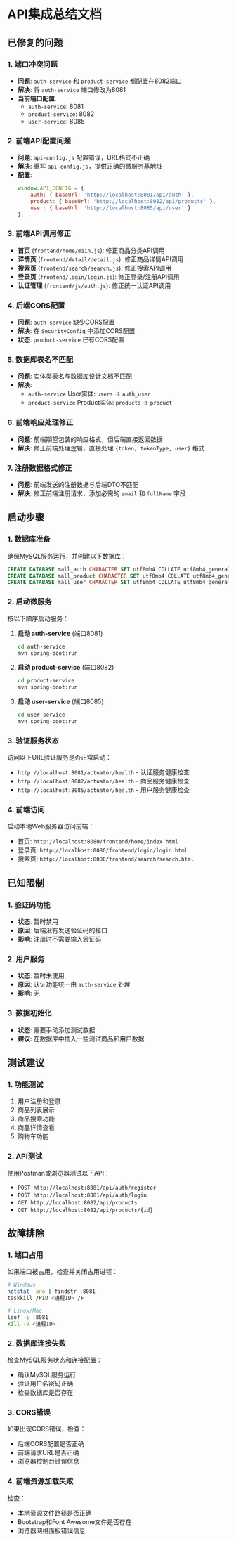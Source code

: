 # API集成总结文档

## 已修复的问题

### 1. 端口冲突问题
- **问题**: `auth-service` 和 `product-service` 都配置在8082端口
- **解决**: 将 `auth-service` 端口修改为8081
- **当前端口配置**:
  - `auth-service`: 8081
  - `product-service`: 8082  
  - `user-service`: 8085

### 2. 前端API配置问题
- **问题**: `api-config.js` 配置错误，URL格式不正确
- **解决**: 重写 `api-config.js`，提供正确的微服务基地址
- **配置**:
  ```javascript
  window.API_CONFIG = {
      auth: { baseUrl: 'http://localhost:8081/api/auth' },
      product: { baseUrl: 'http://localhost:8082/api/products' },
      user: { baseUrl: 'http://localhost:8085/api/user' }
  };
  ```

### 3. 前端API调用修正
- **首页** (`frontend/home/main.js`): 修正商品分类API调用
- **详情页** (`frontend/detail/detail.js`): 修正商品详情API调用
- **搜索页** (`frontend/search/search.js`): 修正搜索API调用
- **登录页** (`frontend/login/login.js`): 修正登录/注册API调用
- **认证管理** (`frontend/js/auth.js`): 修正统一认证API调用

### 4. 后端CORS配置
- **问题**: `auth-service` 缺少CORS配置
- **解决**: 在 `SecurityConfig` 中添加CORS配置
- **状态**: `product-service` 已有CORS配置

### 5. 数据库表名不匹配
- **问题**: 实体类表名与数据库设计文档不匹配
- **解决**: 
  - `auth-service` User实体: `users` → `auth_user`
  - `product-service` Product实体: `products` → `product`

### 6. 前端响应处理修正
- **问题**: 前端期望包装的响应格式，但后端直接返回数据
- **解决**: 修正前端处理逻辑，直接处理 `{token, tokenType, user}` 格式

### 7. 注册数据格式修正
- **问题**: 前端发送的注册数据与后端DTO不匹配
- **解决**: 修正前端注册请求，添加必需的 `email` 和 `fullName` 字段

## 启动步骤

### 1. 数据库准备
确保MySQL服务运行，并创建以下数据库：
```sql
CREATE DATABASE mall_auth CHARACTER SET utf8mb4 COLLATE utf8mb4_general_ci;
CREATE DATABASE mall_product CHARACTER SET utf8mb4 COLLATE utf8mb4_general_ci;
CREATE DATABASE mall_user CHARACTER SET utf8mb4 COLLATE utf8mb4_general_ci;
```

### 2. 启动微服务
按以下顺序启动服务：

1. **启动 auth-service** (端口8081)
   ```bash
   cd auth-service
   mvn spring-boot:run
   ```

2. **启动 product-service** (端口8082)
   ```bash
   cd product-service
   mvn spring-boot:run
   ```

3. **启动 user-service** (端口8085)
   ```bash
   cd user-service
   mvn spring-boot:run
   ```

### 3. 验证服务状态
访问以下URL验证服务是否正常启动：
- `http://localhost:8081/actuator/health` - 认证服务健康检查
- `http://localhost:8082/actuator/health` - 商品服务健康检查
- `http://localhost:8085/actuator/health` - 用户服务健康检查

### 4. 前端访问
启动本地Web服务器访问前端：
- 首页: `http://localhost:8080/frontend/home/index.html`
- 登录页: `http://localhost:8080/frontend/login/login.html`
- 搜索页: `http://localhost:8080/frontend/search/search.html`

## 已知限制

### 1. 验证码功能
- **状态**: 暂时禁用
- **原因**: 后端没有发送验证码的接口
- **影响**: 注册时不需要输入验证码

### 2. 用户服务
- **状态**: 暂时未使用
- **原因**: 认证功能统一由 `auth-service` 处理
- **影响**: 无

### 3. 数据初始化
- **状态**: 需要手动添加测试数据
- **建议**: 在数据库中插入一些测试商品和用户数据

## 测试建议

### 1. 功能测试
1. 用户注册和登录
2. 商品列表展示
3. 商品搜索功能
4. 商品详情查看
5. 购物车功能

### 2. API测试
使用Postman或浏览器测试以下API：
- `POST http://localhost:8081/api/auth/register`
- `POST http://localhost:8081/api/auth/login`
- `GET http://localhost:8082/api/products`
- `GET http://localhost:8082/api/products/{id}`

## 故障排除

### 1. 端口占用
如果端口被占用，检查并关闭占用进程：
```bash
# Windows
netstat -ano | findstr :8081
taskkill /PID <进程ID> /F

# Linux/Mac
lsof -i :8081
kill -9 <进程ID>
```

### 2. 数据库连接失败
检查MySQL服务状态和连接配置：
- 确认MySQL服务运行
- 验证用户名密码正确
- 检查数据库是否存在

### 3. CORS错误
如果出现CORS错误，检查：
- 后端CORS配置是否正确
- 前端请求URL是否正确
- 浏览器控制台错误信息

### 4. 前端资源加载失败
检查：
- 本地资源文件路径是否正确
- Bootstrap和Font Awesome文件是否存在
- 浏览器网络面板错误信息 